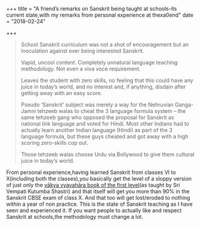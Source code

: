 +++
title = "A friend’s remarks on Sanskrit being taught at schools-its current state,with my remarks from personal experience at thexa0end"
date = "2018-02-24"

+++
> School Sanskrit curriculum was not a shot of encouragement but an
> inoculation against ever being interested Sanskrit.
>
> Vapid, uncool content. Completely unnatural language teaching
> methodology. Not even a viva voce requirement.
>
> Leaves the student with zero skills, no feeling that this could have
> any juice in today’s world, and no interest and, if anything, disdain
> after getting away with an easy score.
>
> Pseudo ‘Sanskrit’ subject was merely a way for the Nehruvian
> Ganga-Jamni tehzeeb walas to cheat the 3 language formula system – the
> same tehzeeb gang who opposed the proposal for Sanskrit as national
> link language and voted for Hindi. Most other Indians had to actually
> learn another Indian language (Hindi) as part of the 3 language
> formula, but these guys cheated and got away with a high scoring
> zero-skills cop out.
>
> Those tehzeeb walas choose Urdu via Bollywood to give them cultural
> juice in today’s world.

From personal experience,having learned Sanskrit from classes VI to
X(including both the classes),you basically get the level of a sloppy
version of just only the [vākya vyavahāra book of the first
level](http://www.navelgazing.net/2013/11/sanskrit-svadhyaya-teach-yourself.html)(as
taught by Sri Vempati Kutumba Shastri) and that itself will get you more
than 90% in the Sanskrit CBSE exam of class X. And that too will get
lost/eroded to nothing within a year of non practice. This is the state
of Sanskrit teaching as I have seen and experienced it. If you want
people to actually like and respect Sanskrit at schools,the methodology
must change a lot.
